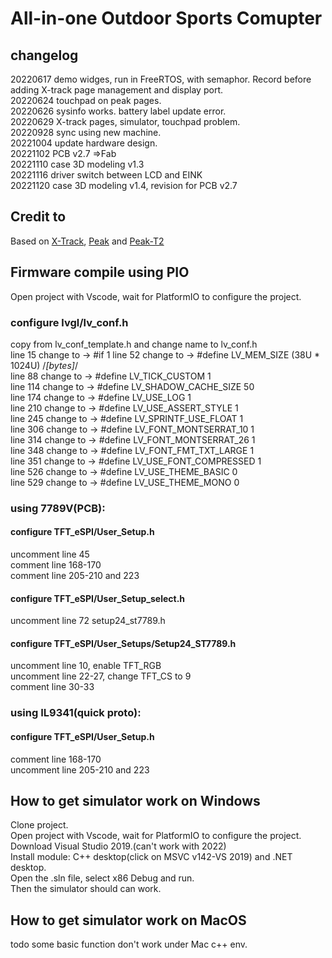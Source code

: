# All-in-one Outdoor Sports Comupter
## changelog
20220617 demo widges, run in FreeRTOS, with semaphor. Record before adding X-track page management and display port.  
20220624 touchpad on peak pages.  
20220626 sysinfo works. battery label update error.  
20220629 X-track pages, simulator, touchpad problem.  
20220928 sync using new machine.  
20221004 update hardware design.  
20221102 PCB v2.7 =>Fab  
20221110 case 3D modeling v1.3  
20221116 driver switch between LCD and EINK  
20221120 case 3D modeling v1.4, revision for PCB v2.7    


## Credit to 
Based on [X-Track](https://github.com/FASTSHIFT/X-TRACK), [Peak](https://github.com/peng-zhihui/Peak) and [Peak-T2](https://gitee.com/forairaaaaa/peak-t2/tree/master/1.Hardware#https://gitee.com/link?target=https%3A%2F%2Foshwhub.com%2Feedadada%2Ffed36bbc19da4527b237982f9cd09f99)

## Firmware compile using PIO
Open project with Vscode, wait for PlatformIO to configure the project.  

### configure lvgl/lv_conf.h  
copy from lv_conf_template.h and change name to lv_conf.h  
line 15 change to -> #if 1 
line 52 change to -> #define LV_MEM_SIZE (38U * 1024U)          /*[bytes]*/  
line 88 change to -> #define LV_TICK_CUSTOM 1  
line 114 change to -> #define LV_SHADOW_CACHE_SIZE 50  
line 174 change to -> #define LV_USE_LOG 1  
line 210 change to -> #define LV_USE_ASSERT_STYLE 1  
line 245 change to -> #define LV_SPRINTF_USE_FLOAT 1  
line 306 change to -> #define LV_FONT_MONTSERRAT_10 1  
line 314 change to -> #define LV_FONT_MONTSERRAT_26 1  
line 348 change to -> #define LV_FONT_FMT_TXT_LARGE 1  
line 351 change to -> #define LV_USE_FONT_COMPRESSED 1  
line 526 change to -> #define LV_USE_THEME_BASIC 0  
line 529 change to -> #define LV_USE_THEME_MONO 0  

### using 7789V(PCB):  
#### configure TFT_eSPI/User_Setup.h  
uncomment line 45  
comment line 168-170  
comment line 205-210 and 223  
#### configure TFT_eSPI/User_Setup_select.h  
uncomment line 72 setup24_st7789.h  
#### configure TFT_eSPI/User_Setups/Setup24_ST7789.h  
uncomment line 10, enable TFT_RGB  
uncomment line 22-27, change TFT_CS to 9  
comment line 30-33  

### using IL9341(quick proto):   
#### configure TFT_eSPI/User_Setup.h  
comment line 168-170  
uncomment line 205-210 and 223  


## How to get simulator work on Windows
Clone project.  
Open project with Vscode, wait for PlatformIO to configure the project.  
Download Visual Studio 2019.(can't work with 2022)  
Install module: C++ desktop(click on MSVC v142-VS 2019) and .NET desktop.  
Open the .sln file, select x86 Debug and run.  
Then the simulator should can work.  


## How to get simulator work on MacOS
todo 
some basic function don't work under Mac c++ env.

